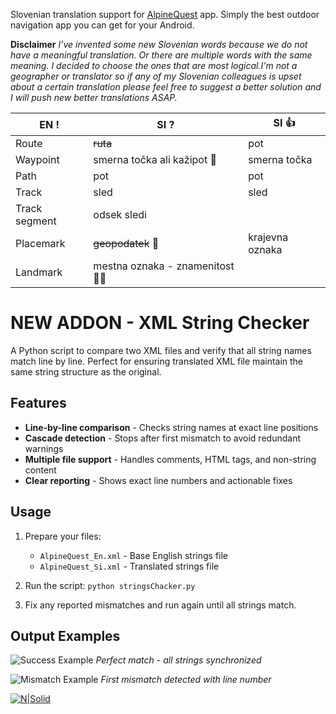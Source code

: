 Slovenian translation support for [AlpineQuest](https://www.alpinequest.net/) app. Simply the best outdoor navigation app you can get for your Android.


**Disclaimer**
*I've invented some new Slovenian words because we do not have a meaningful translation. Or there are multiple words with the same meaning. I decided to choose the ones that are most logical.I'm not a geographer or translator so if any of my Slovenian colleagues is upset about a certain translation please feel free to suggest a better solution and I will push new better translations ASAP.*

| EN ! | SI ? | SI 👍 |
| ----------- | ----------- | ----------- |
| Route | ~~ruta~~ | pot    |
| Waypoint | smerna točka ali kažipot 🤔 |  smerna točka    |
| Path | pot|  pot    |
| Track | sled | sled  |
| Track segment | odsek sledi  |      |
| Placemark | ~~geopodatek~~ 🤷 |  krajevna oznaka   |
| Landmark | mestna oznaka - znamenitost 🤷‍♂️|      |


# NEW ADDON - XML String Checker

A Python script to compare two XML files and verify that all string names match line by line.
Perfect for ensuring translated XML file maintain the same string structure as the original.

## Features

- **Line-by-line comparison** - Checks string names at exact line positions
- **Cascade detection** - Stops after first mismatch to avoid redundant warnings
- **Multiple file support** - Handles comments, HTML tags, and non-string content
- **Clear reporting** - Shows exact line numbers and actionable fixes

## Usage

1. Prepare your files:
   - `AlpineQuest_En.xml` - Base English strings file
   - `AlpineQuest_Si.xml` - Translated strings file

2. Run the script:
   ```python stringsChacker.py```

3. Fix any reported mismatches and run again until all strings match.

## Output Examples

![Success Example](ok.png)
*Perfect match - all strings synchronized*

![Mismatch Example](notOk.png)
*First mismatch detected with line number*

[![N|Solid](https://alpinequest.net/lib/tpl/arcadebasic//images/header01.jpg)](https://alpinequest.net/#don_t_wait_try_it_right_now)


